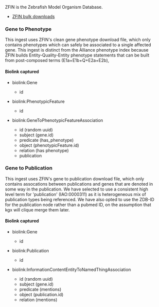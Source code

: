 ZFIN is the Zebrafish Model Organism Database. 

* [ZFIN bulk downloads](https://zfin.org/downloads)

### Gene to Phenotype

This ingest uses ZFIN's clean gene phenotype download file, which only contains phenotypes which can safely be associated to a single affected gene. This ingest is distinct from the Alliance phenotype index because ZFIN builds Entity-Quality-Entity phenotype statements that can be built from post-composed terms (E1a+E1b+Q+E2a+E2b), 

#### Biolink captured

* biolink:Gene
    * id

* biolink:PhenotypicFeature
    * id

* biolink:GeneToPhenotypicFeatureAssociation
    * id (random uuid)
    * subject (gene.id)
    * predicate (has_phenotype)
    * object (phenotypicFeature.id)
    * relation (has phenotype)
    * publication


### Gene to Publication

This ingest uses ZFIN's gene to publication download file, which only contains assocations between publications and genes that are denoted in some way in the publication. We have selected to use a consistent high level term for 'publication' (IAO:0000311) as it is heterogeneous mix of publication types being referenced. We have also opted to use the ZDB-ID for the publication node rather than a pubmed ID, on the assumption that kgx will clique merge them later.

#### Biolink captured

* biolink:Gene
    * id

* biolink:Publication
    * id

* biolink:InformationContentEntityToNamedThingAssociation
    * id (random uuid)
    * subject (gene.id)
    * predicate (mentions)
    * object (publication.id)
    * relation (mentions)
